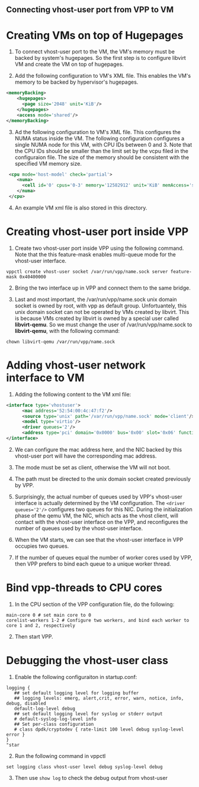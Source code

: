 ## Connecting vhost-user port from VPP to VM

# Creating VMs on top of Hugepages
1. To connect vhost-user port to the VM, the VM's memory must be backed by system's hugepages. So the first step is to configure libvirt VM and create the VM on top of hugepages.

2. Add the following configuration to VM's XML file. This enables the VM's memory to be backed by hypervisor's hugepages.
```xml
<memoryBacking>
    <hugepages>
      <page size='2048' unit='KiB'/>
    </hugepages>
    <access mode='shared'/>
</memoryBacking>
```

3. Ad the following configuration to VM's XML file. This configures the NUMA status inside the VM. The following configuration configures a single NUMA node for this VM, with CPU IDs between 0 and 3. Note that the CPU IDs should be smaller than the limit set by the vcpu filed in the configuraion file. The size of the memory should be consistent with the specified VM memory size.
```xml
 <cpu mode='host-model' check='partial'>
    <numa>
      <cell id='0' cpus='0-3' memory='12582912' unit='KiB' memAccess='shared'/>
    </numa>
 </cpu>
```

4. An example VM xml file is also stored in this directory.

# Creating vhost-user port inside VPP
1. Create two vhost-user port inside VPP using the following command. Note that the this feature-mask enables multi-queue mode for the vhost-user interface.
```shell
vppctl create vhost-user socket /var/run/vpp/name.sock server feature-mask 0x40400000
```

2. Bring the two interface up in VPP and connect them to the same bridge.

3. Last and most important, the /var/run/vpp/name.sock unix domain socket is owned by root, with vpp as default group. Unfortuantely, this unix domain socket can not be operated by VMs created by libvirt. This is because VMs created by libvirt is owned by a special user called **libvirt-qemu**. So we must change the user of /var/run/vpp/name.sock to **libvirt-qemu**, with the following command:
```shell
chown libvirt-qemu /var/run/vpp/name.sock 
```

# Adding vhost-user network interface to VM
1. Adding the following content to the VM xml file:
```xml
<interface type='vhostuser'>
      <mac address='52:54:00:4c:47:f2'/>
      <source type='unix' path='/var/run/vpp/name.sock' mode='client'/>
      <model type='virtio'/>
      <driver queues='2'/>
      <address type='pci' domain='0x0000' bus='0x00' slot='0x06' function='0x0'/>
</interface>
```
2. We can configure the mac address here, and the NIC backed by this vhost-user port will have the corresponding mac address. 

3. The mode must be set as client, otherwise the VM will not boot.

4. The path must be directed to the unix domain socket created previously by VPP.

5. Surprisingly, the actual number of queues used by VPP's vhost-user interface is actually determined by the VM configuration. The ```<driver queues='2'/>``` configures two queues for this NIC. During the initialization phase of the qemu VM, the NIC, which acts as the vhost client, will contact with the vhost-user interface on the VPP, and reconfigures the number of queues used by the vhost-user interface.

6. When the VM starts, we can see that the vhost-user interface in VPP occupies two queues.

7. If the number of queues equal the number of worker cores used by VPP, then VPP prefers to bind each queue to a unique worker thread.

# Bind vpp-threads to CPU cores
1. In the CPU section of the VPP configuration file, do the following:
```shell
main-core 0 # set main core to 0
corelist-workers 1-2 # Configure two workers, and bind each worker to core 1 and 2, respectively
```

2. Then start VPP.

# Debugging the vhost-user class
1. Enable the following configuraiton in startup.conf:
```shell
logging {
   ## set default logging level for logging buffer
   ## logging levels: emerg, alert,crit, error, warn, notice, info, debug, disabled
   default-log-level debug
   ## set default logging level for syslog or stderr output
   # default-syslog-log-level info
   ## Set per-class configuration
   # class dpdk/cryptodev { rate-limit 100 level debug syslog-level error }
}
"star
```

2. Run the following command in vppctl
```shell
set logging class vhost-user level debug syslog-level debug
```

3. Then use ```show log``` to check the debug output from vhost-user 